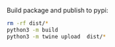 Build package and publish to pypi:
```bash
rm -rf dist/*
python3 -m build
python3 -m twine upload  dist/*
```
